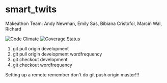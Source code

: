 # smart_twits

Makeathon Team: Andy Newman, Emily Sas, Bibiana Cristofol, Marcin Wal, Richard 

[![Code Climate](https://codeclimate.com/github/andyg72/smart_twits/badges/gpa.svg)](https://codeclimate.com/github/andyg72/smart_twits) [![Coverage Status](https://coveralls.io/repos/andyg72/smart_twits/badge.svg)](https://coveralls.io/r/andyg72/smart_twits)


1. git pull origin development
2. git pull origin development wordfrequency
3. git checkout development
4. git checkout wordfrequency

Setting up a remote
remember don't do git push origin master!!!

